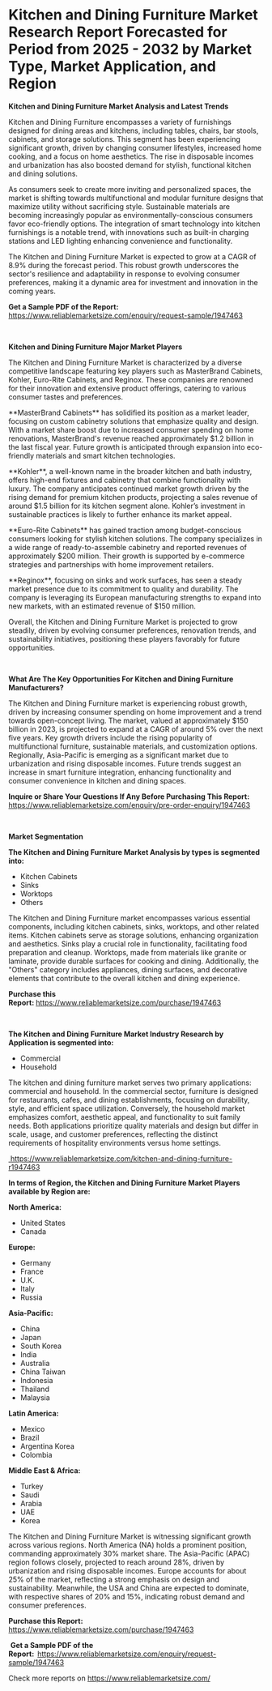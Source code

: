 <p><h1>Kitchen and Dining Furniture Market Research Report Forecasted for Period from 2025 -  2032 by Market Type, Market Application, and Region</h1></p><p><strong>Kitchen and Dining Furniture Market Analysis and Latest Trends</strong></p>
<p><p>Kitchen and Dining Furniture encompasses a variety of furnishings designed for dining areas and kitchens, including tables, chairs, bar stools, cabinets, and storage solutions. This segment has been experiencing significant growth, driven by changing consumer lifestyles, increased home cooking, and a focus on home aesthetics. The rise in disposable incomes and urbanization has also boosted demand for stylish, functional kitchen and dining solutions.</p><p>As consumers seek to create more inviting and personalized spaces, the market is shifting towards multifunctional and modular furniture designs that maximize utility without sacrificing style. Sustainable materials are becoming increasingly popular as environmentally-conscious consumers favor eco-friendly options. The integration of smart technology into kitchen furnishings is a notable trend, with innovations such as built-in charging stations and LED lighting enhancing convenience and functionality.</p><p>The Kitchen and Dining Furniture Market is expected to grow at a CAGR of 8.9% during the forecast period. This robust growth underscores the sector's resilience and adaptability in response to evolving consumer preferences, making it a dynamic area for investment and innovation in the coming years.</p></p>
<p><strong>Get a Sample PDF of the Report:&nbsp;</strong> <a href="https://www.reliablemarketsize.com/enquiry/request-sample/1947463?utm_campaign=3016&utm_medium=2&utm_source=Github&utm_content=ia&utm_term=05042025&utm_id=kitchen-and-dining-furniture">https://www.reliablemarketsize.com/enquiry/request-sample/1947463</a></p>
<p>&nbsp;</p>
<p><strong>Kitchen and Dining Furniture Major Market Players</strong></p>
<p><p>The Kitchen and Dining Furniture Market is characterized by a diverse competitive landscape featuring key players such as MasterBrand Cabinets, Kohler, Euro-Rite Cabinets, and Reginox. These companies are renowned for their innovation and extensive product offerings, catering to various consumer tastes and preferences.</p><p>**MasterBrand Cabinets** has solidified its position as a market leader, focusing on custom cabinetry solutions that emphasize quality and design. With a market share boost due to increased consumer spending on home renovations, MasterBrand's revenue reached approximately $1.2 billion in the last fiscal year. Future growth is anticipated through expansion into eco-friendly materials and smart kitchen technologies.</p><p>**Kohler**, a well-known name in the broader kitchen and bath industry, offers high-end fixtures and cabinetry that combine functionality with luxury. The company anticipates continued market growth driven by the rising demand for premium kitchen products, projecting a sales revenue of around $1.5 billion for its kitchen segment alone. Kohler’s investment in sustainable practices is likely to further enhance its market appeal.</p><p>**Euro-Rite Cabinets** has gained traction among budget-conscious consumers looking for stylish kitchen solutions. The company specializes in a wide range of ready-to-assemble cabinetry and reported revenues of approximately $200 million. Their growth is supported by e-commerce strategies and partnerships with home improvement retailers.</p><p>**Reginox**, focusing on sinks and work surfaces, has seen a steady market presence due to its commitment to quality and durability. The company is leveraging its European manufacturing strengths to expand into new markets, with an estimated revenue of $150 million.</p><p>Overall, the Kitchen and Dining Furniture Market is projected to grow steadily, driven by evolving consumer preferences, renovation trends, and sustainability initiatives, positioning these players favorably for future opportunities.</p></p>
<p>&nbsp;</p>
<p><strong>What Are The Key Opportunities For Kitchen and Dining Furniture Manufacturers?</strong></p>
<p><p>The Kitchen and Dining Furniture market is experiencing robust growth, driven by increasing consumer spending on home improvement and a trend towards open-concept living. The market, valued at approximately $150 billion in 2023, is projected to expand at a CAGR of around 5% over the next five years. Key growth drivers include the rising popularity of multifunctional furniture, sustainable materials, and customization options. Regionally, Asia-Pacific is emerging as a significant market due to urbanization and rising disposable incomes. Future trends suggest an increase in smart furniture integration, enhancing functionality and consumer convenience in kitchen and dining spaces.</p></p>
<p><strong>Inquire or Share Your Questions If Any Before Purchasing This Report:</strong> <a href="https://www.reliablemarketsize.com/enquiry/pre-order-enquiry/1947463?utm_campaign=3016&utm_medium=2&utm_source=Github&utm_content=ia&utm_term=05042025&utm_id=kitchen-and-dining-furniture">https://www.reliablemarketsize.com/enquiry/pre-order-enquiry/1947463</a></p>
<p>&nbsp;</p>
<p><strong>Market Segmentation</strong></p>
<p><strong>The Kitchen and Dining Furniture Market Analysis by types is segmented into:</strong></p>
<p><ul><li>Kitchen Cabinets</li><li>Sinks</li><li>Worktops</li><li>Others</li></ul></p>
<p><p>The Kitchen and Dining Furniture market encompasses various essential components, including kitchen cabinets, sinks, worktops, and other related items. Kitchen cabinets serve as storage solutions, enhancing organization and aesthetics. Sinks play a crucial role in functionality, facilitating food preparation and cleanup. Worktops, made from materials like granite or laminate, provide durable surfaces for cooking and dining. Additionally, the "Others" category includes appliances, dining surfaces, and decorative elements that contribute to the overall kitchen and dining experience.</p></p>
<p><strong>Purchase this Report:&nbsp;</strong><a href="https://www.reliablemarketsize.com/purchase/1947463?utm_campaign=3016&utm_medium=2&utm_source=Github&utm_content=ia&utm_term=05042025&utm_id=kitchen-and-dining-furniture">https://www.reliablemarketsize.com/purchase/1947463</a></p>
<p>&nbsp;</p>
<p><strong>The Kitchen and Dining Furniture Market Industry Research by Application is segmented into:</strong></p>
<p><ul><li>Commercial</li><li>Household</li></ul></p>
<p><p>The kitchen and dining furniture market serves two primary applications: commercial and household. In the commercial sector, furniture is designed for restaurants, cafes, and dining establishments, focusing on durability, style, and efficient space utilization. Conversely, the household market emphasizes comfort, aesthetic appeal, and functionality to suit family needs. Both applications prioritize quality materials and design but differ in scale, usage, and customer preferences, reflecting the distinct requirements of hospitality environments versus home settings.</p></p>
<p><a href="https://www.reliablemarketsize.com/kitchen-and-dining-furniture-r1947463?utm_campaign=3016&utm_medium=2&utm_source=Github&utm_content=ia&utm_term=05042025&utm_id=kitchen-and-dining-furniture">&nbsp;https://www.reliablemarketsize.com/kitchen-and-dining-furniture-r1947463</a></p>
<p><strong>In terms of Region, the Kitchen and Dining Furniture Market Players available by Region are:</strong></p>
<p>
    <p> <strong> North America: </strong>
        <ul>
            <li>United States</li>
            <li>Canada</li>
        </ul>
        </p> 
    <p> <strong> Europe: </strong>
        <ul>
            <li>Germany</li>
            <li>France</li>
            <li>U.K.</li>
            <li>Italy</li>
            <li>Russia</li>
        </ul>
        </p> 
    <p> <strong> Asia-Pacific: </strong>
        <ul>
            <li>China</li>
            <li>Japan</li>
            <li>South Korea</li>
            <li>India</li>
            <li>Australia</li>
            <li>China Taiwan</li>
            <li>Indonesia</li>
            <li>Thailand</li>
            <li>Malaysia</li>
        </ul>
        </p> 
    <p> <strong> Latin America: </strong>
        <ul>
            <li>Mexico</li>
            <li>Brazil</li>
            <li>Argentina Korea</li>
            <li>Colombia</li>
        </ul>
        </p> 
    <p> <strong> Middle East & Africa: </strong>
        <ul>
            <li>Turkey</li>
            <li>Saudi</li>
            <li>Arabia</li>
            <li>UAE</li>
            <li>Korea</li>
        </ul>
    </p>
    </p>
<p><p>The Kitchen and Dining Furniture Market is witnessing significant growth across various regions. North America (NA) holds a prominent position, commanding approximately 30% market share. The Asia-Pacific (APAC) region follows closely, projected to reach around 28%, driven by urbanization and rising disposable incomes. Europe accounts for about 25% of the market, reflecting a strong emphasis on design and sustainability. Meanwhile, the USA and China are expected to dominate, with respective shares of 20% and 15%, indicating robust demand and consumer preferences.</p></p>
<p><strong>Purchase this Report: </strong><a href="https://www.reliablemarketsize.com/purchase/1947463?utm_campaign=3016&utm_medium=2&utm_source=Github&utm_content=ia&utm_term=05042025&utm_id=kitchen-and-dining-furniture">https://www.reliablemarketsize.com/purchase/1947463</a></p>
<p>&nbsp;<strong>Get a Sample PDF of the Report:&nbsp;&nbsp;</strong><a href="https://www.reliablemarketsize.com/enquiry/request-sample/1947463?utm_campaign=3016&utm_medium=2&utm_source=Github&utm_content=ia&utm_term=05042025&utm_id=kitchen-and-dining-furniture">https://www.reliablemarketsize.com/enquiry/request-sample/1947463</a></p>
<p><strong></strong></p>
<p>Check more reports on <a href="https://www.reliablemarketsize.com/?utm_campaign=3016&utm_medium=2&utm_source=Github&utm_content=ia&utm_term=05042025&utm_id=kitchen-and-dining-furniture">https://www.reliablemarketsize.com/</a></p>